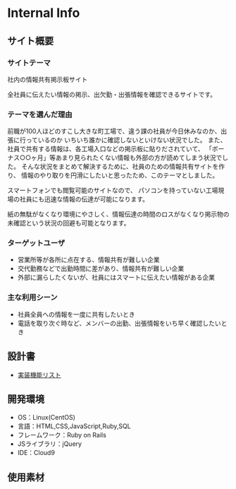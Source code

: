 # Internal Info

## サイト概要
### サイトテーマ
社内の情報共有掲示板サイト

全社員に伝えたい情報の掲示、出欠勤・出張情報を確認できるサイトです。

### テーマを選んだ理由
前職が100人ほどのすこし大きな町工場で、違う課の社員が今日休みなのか、出張に行っているのか
いちいち誰かに確認しないといけない状況でした。
また、社員で共有する情報は、各工場入口などの掲示板に貼りだされていて、
「ボーナス○○ヶ月」等あまり見られたくない情報も外部の方が読めてしまう状況でした。
そんな状況をまとめて解決するために、社員のための情報共有サイトを作り、
情報のやり取りを円滑にしたいと思ったため、このテーマとしました。

スマートフォンでも閲覧可能のサイトなので、
パソコンを持っていない工場現場の社員にも迅速な情報の伝達が可能になります。

紙の無駄がなくなり環境にやさしく、情報伝達の時間のロスがなくなり掲示物の未確認という状況の回避も可能となります。

### ターゲットユーザ
- 営業所等が各所に点在する、情報共有が難しい企業
- 交代勤務などで出勤時間に差があり、情報共有が難しい企業
- 外部に漏らしたくないが、社員にはスマートに伝えたい情報がある企業


### 主な利用シーン
- 社員全員への情報を一度に共有したいとき
- 電話を取り次ぐ時など、メンバーの出勤、出張情報をいち早く確認したいとき

## 設計書
- [実装機能リスト](https://docs.google.com/spreadsheets/d/19hFwsgtIIJKSIGUVP92h8Q9lnRBWw2e1jn_gSe2VaCI/edit?usp=sharing)
## 開発環境
- OS：Linux(CentOS)
- 言語：HTML,CSS,JavaScript,Ruby,SQL
- フレームワーク：Ruby on Rails
- JSライブラリ：jQuery
- IDE：Cloud9

## 使用素材